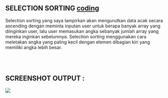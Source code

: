 ## SELECTION SORTING <a href="https://github.com/kireikireina/Tugas-ASD/blob/7d87642175cacd371288c31910f935e50f656453/Sorting/Selection%20Sorting/Selection%20Sorting%20Tugas.c">coding</a><br>
<p> Selection sorting yang saya lampirkan akan mengurutkan data acak secara ascending dengan meminta inputan user untuk berapa banyak array yang diinginkan user, lalu user memasukan angka sebanyak jumlah array yang mereka inginkan sebelumnya. Selection sorting menggunakan cara meletakan angka yang paling kecil dengan elemen dibagian kiri yang memiliki angka lebih besar. </p><br><br>

## SCREENSHOT OUTPUT : <br>
<img src="https://github.com/kireikireina/Tugas-ASD/blob/fa0b505eeaf8e6b1cad97c60eb4971fadccb2f32/Sorting/Selection%20Sorting/Screenshot%20(25).png">

